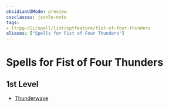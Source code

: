 ```yaml
---
obsidianUIMode: preview
cssclasses: json5e-note
tags:
- ttrpg-cli/spell/list/optfeature/fist-of-four-thunders
aliases: ["Spells for Fist of Four Thunders"]
---
```

# Spells for Fist of Four Thunders

## 1st Level

- [Thunderwave](thunderwave "PHB")